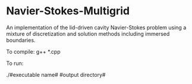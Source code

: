 # Navier-Stokes-Multigrid
An implementation of the lid-driven cavity Navier-Stokes problem using a mixture of discretization and solution methods including immersed boundaries.

To compile:
g++ *.cpp

To run:

./#executable name# #output directory#
